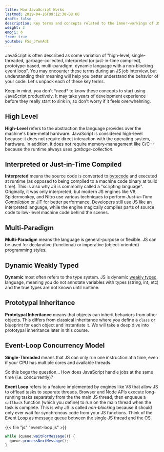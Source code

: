 ```yaml
---
title: How JavaScript Works
lastmod: 2019-04-16T09:12:30-08:00
draft: false
description: Key terms and concepts related to the inner-workings of JS
weight: 2
emoji: ⚙️
free: true
youtube: FSs_JYwnAdI
---
```


JavaScript is often described as some variation of "high-level, single-threaded, garbage-collected, interpreted (or just-in-time compiled), prototype-based, multi-paradigm, dynamic language with a non-blocking event loop". You may encounter these terms during an JS job interview, but understanding their meaning will help you better understand the behavior of your code. Let's unpack each of these key terms.

<div class="box box-info">
Keep in mind, you don't *need* to know these concepts to start using JavaScript productively. It may take years of development experience before they really start to sink in, so don't worry if it feels overwhelming. 
</div>

## High Level

**High-Level** refers to the abstraction the language provides over the machine's bare-metal hardware. JavaScript is considered high-level because it does not require direct interaction with the operating system, hardware. In addition, it does not require memory-management like C/C++ because the runtime always uses _garbage-collection_.

## Interpreted or Just-in-Time Compiled

**Interpreted** means the source code is converted to [bytecode](https://en.wikipedia.org/wiki/Bytecode) and executed at runtime (as opposed to being compiled to a machine code binary at build time). This is also why JS is commonly called a "scripting language". Originally, it was only interpreted, but modern JS engines like V8, Spidermonkey, and Nitro use various techniques to perform _Just-in-Time Compilation_ or JIT for better performance. Developers still use JS like an interpreted language, while the engine magically compiles parts of source code to low-level machine code behind the scenes.

## Multi-Paradigm

**Multi-Paradigm** means the language is general-purpose or flexible. JS can be used for declarative (functional) or imperative (object-oriented) programming styles.

## Dynamic Weakly Typed

**Dynamic** most often refers to the type system. JS is dynamic [weakly typed](https://en.wikipedia.org/wiki/Strong_and_weak_typing) language, meaning you do not annotate variables with types (string, int, etc) and the true types are not known until runtime.

## Prototypal Inheritance

**Prototypal Inheritance** means that objects can inherit behaviors from other objects. This differs from classical inheritance where you define a `class` or blueprint for each object and instantiate it. We will take a deep dive into prototypal inheritance later in this course.

## Event-Loop Concurrency Model

**Single-Threaded** means that JS can only run one instruction at a time, even if your CPU has multiple cores and available threads.

So this begs the question... How does JavaScript handle jobs at the same time (i.e. concurrently)?

**Event Loop** refers to a feature implemented by engines like V8 that allow JS to offload tasks to separate threads. Browser and Node APIs execute long-running tasks separately from the the main JS thread, then enqueue a `callback` function (which you define) to run on the main thread when the task is complete. This is why JS is called _non-blocking_ because it should only ever wait for synchronous code from your JS functions. Think of the [Event Loop](https://developer.mozilla.org/en-US/docs/Web/JavaScript/EventLoop) as message queue between the single JS thread and the OS.

{{< file "js" "event-loop.js" >}}

```js
while (queue.waitForMessage()) {
  queue.processNextMessage();
}
```
